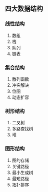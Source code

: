## 四大数据结构
### 线性结构
  1. 数组
  2. 栈
  3. 队列
  4. 链表

### 集合结构
  1. 散列函数
  2. 冲突解决
  3. 位图
  4. 动态扩容

### 树形结构
  1. 二叉树
  2. 多路查找树
  3. 堆
  
### 图形结构
  1. 图的存储
  2. 关键路径
  3. 最小生成树
  4. 最短路径
  5. 拓扑排序